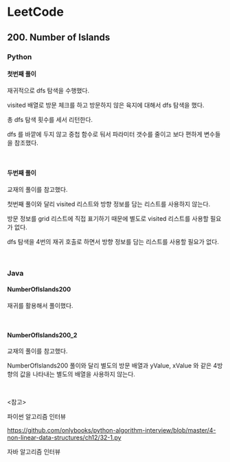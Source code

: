 # LeetCode

## 200. Number of Islands

### Python 

#### 첫번째 풀이

재귀적으로 dfs 탐색을 수행했다.

visited 배열로 방문 체크를 하고 방문하지 않은 육지에 대해서 dfs 탐색을 했다.

총 dfs 탐색 횟수를 세서 리턴한다.

dfs 를 바깥에 두지 않고 중첩 함수로 둬서 파라미터 갯수를 줄이고 보다 편하게 변수들을 참조했다.

<br>

#### 두번째 풀이

교재의 풀이를 참고했다. 

첫번째 풀이와 달리 visited 리스트와 방향 정보를 담는 리스트를 사용하지 않는다.

방문 정보를 grid 리스트에 직접 표기하기 때문에 별도로 visited 리스트를 사용할 필요가 없다.

dfs 탐색을 4번의 재귀 호출로 하면서 방향 정보를 담는 리스트를 사용할 필요가 없다.

<br>

### Java

#### NumberOfIslands200

재귀를 활용해서 풀이했다.

<br>

#### NumberOfIslands200_2

교재의 풀이를 참고했다.

NumberOfIslands200 풀이와 달리 별도의 방문 배열과 yValue, xValue 와 같은 4방향의 값을 나타내는 별도의 배열을 사용하지 않는다.

<br>

<참고>

파이썬 알고리즘 인터뷰

https://github.com/onlybooks/python-algorithm-interview/blob/master/4-non-linear-data-structures/ch12/32-1.py

자바 알고리즘 인터뷰

